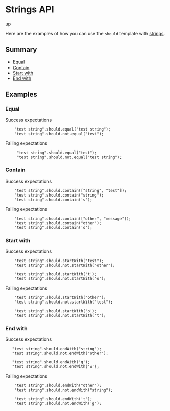 # Strings API

[up](../README.md)

Here are the examples of how you can use the `should` template with [strings](https://dlang.org/spec/arrays.html#strings).

## Summary

- [Equal](#equal)
- [Contain](#contain)
- [Start with](#start-with)
- [End with](#end-with)

## Examples

### Equal

Success expectations
```
    "test string".should.equal("test string");
    "test string".should.not.equal("test");
```

Failing expectations
```
     "test string".should.equal("test");
     "test string".should.not.equal("test string");
```

### Contain

Success expectations
```
    "test string".should.contain(["string", "test"]);
    "test string".should.contain("string");
    "test string".should.contain('s');
```

Failing expectations
```
    "test string".should.contain(["other", "message"]);
    "test string".should.contain("other");
    "test string".should.contain('o');
```

### Start with

Success expectations
```
    "test string".should.startWith("test");
    "test string".should.not.startWith("other");

    "test string".should.startWith('t');
    "test string".should.not.startWith('o');
```

Failing expectations
```
    "test string".should.startWith("other");
    "test string".should.not.startWith("test");

    "test string".should.startWith('o');
    "test string".should.not.startWith('t');
```

### End with

Success expectations
```
   "test string".should.endWith("string");
   "test string".should.not.endWith("other");

   "test string".should.endWith('g');
   "test string".should.not.endWith('w');
```

Failing expectations
```
    "test string".should.endWith("other");
    "test string".should.not.endWith("string");

    "test string".should.endWith('t');
    "test string".should.not.endWith('g');
```